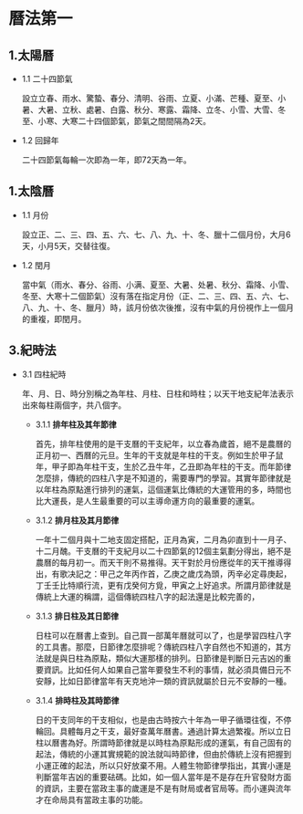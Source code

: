# 曆法第一
## 1.太陽曆

* 1.1 二十四節氣

    設立立春、雨水、驚蟄、春分、清明、谷雨、立夏、小滿、芒種、夏至、小暑、大暑、立秋、處暑、白露、秋分、寒露、霜降、立冬、小雪、大雪、冬至、小寒、大寒二十四個節氣，節氣之間間隔為2天。
* 1.2 回歸年

    二十四節氣每輪一次即為一年，即72天為一年。
## 1.太陰曆

* 1.1 月份

    設立正、二、三、四、五、六、七、八、九、十、冬、臘十二個月份，大月6天，小月5天，交替往復。
* 1.2 閏月

    當中氣（雨水、春分、谷雨、小满、夏至、大暑、处暑、秋分、霜降、小雪、冬至、大寒十二個節氣）沒有落在指定月份（正、二、三、四、五、六、七、八、九、十、冬、臘月）時，該月份依次後推，沒有中氣的月份視作上一個月的重複，即閏月。

## 3.紀時法

* 3.1 四柱紀時

    年、月、日、時分別稱之為年柱、月柱、日柱和時柱；以天干地支紀年法表示出來每柱兩個字，共八個字。

    * 3.1.1 **排年柱及其年節律**

        首先，排年柱使用的是干支曆的干支紀年，以立春為歲首，絕不是農曆的正月初一、西曆的元旦。生年的干支就是年柱的干支。例如生於甲子鼠年，甲子即為年柱干支，生於乙丑牛年，乙丑即為年柱的干支。而年節律怎麼排，傳統的四柱八字是不知道的，需要專門的學習。其實年節律就是以年柱為原點進行排列的運氣，這個運氣比傳統的大運管用的多，時間也比大運長，是人生最重要的可以主導命運方向的最重要的運氣。
    
    * 3.1.2 **排月柱及其月節律**

        一年十二個月與十二地支固定搭配，正月為寅，二月為卯直到十一月子、十二月醜。干支曆的干支紀月以二十四節氣的12個主氣劃分得出，絕不是農曆的每月初一。而天干則不易推得。天干對於月份應從年的天干推導得出，有歌决記之：甲己之年丙作首，乙庚之歲戊為頭，丙辛必定尋庚起，丁壬壬比特順行流，更有戊癸何方覓，甲寅之上好追求。所謂月節律就是傳統上大運的稱謂，這個傳統四柱八字的起法還是比較完善的，
    
    * 3.1.3 **排日柱及其日節律**
    
        日柱可以在曆書上查到。自己買一部萬年曆就可以了，也是學習四柱八字的工具書。那麼，日節律怎麼排呢？傳統四柱八字自然也不知道的，其方法就是與日柱為原點，類似大運那樣的排列。日節律是判斷日元吉凶的重要資訊。比如任何人如果自己當年要發生不利的事情，就必須具備日元不安靜，比如日節律當年有天克地沖一類的資訊就屬於日元不安靜的一種。

    * 3.1.4 **排時柱及其時節律**

        日的干支同年的干支相似，也是由古時按六十年為一甲子循環往復，不停輪回。具體每月之干支，最好查萬年曆書。通過計算太過繁複。所以立日柱以曆書為好。所謂時節律就是以時柱為原點形成的運氣，有自己固有的起法，傳統的小運其實規範的說法就叫時節律，但由於傳統上沒有把握到小運正確的起法，所以只好放棄不用。人體生物節律學指出，其實小運是判斷當年吉凶的重要砝碼。比如，如一個人當年是不是存在升官發財方面的資訊，主要在當政主事的歲運是不是有財局或者官局等。而小運與流年才在命局具有當政主事的功能。